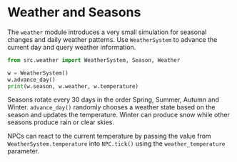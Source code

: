 # Weather and Seasons

The `weather` module introduces a very small simulation for seasonal changes and
daily weather patterns. Use `WeatherSystem` to advance the current day and query
weather information.

```python
from src.weather import WeatherSystem, Season, Weather

w = WeatherSystem()
w.advance_day()
print(w.season, w.weather, w.temperature)
```

Seasons rotate every 30 days in the order Spring, Summer, Autumn and Winter.
`advance_day()` randomly chooses a weather state based on the season and updates
the temperature. Winter can produce snow while other seasons produce rain or
clear skies.

NPCs can react to the current temperature by passing the value from
`WeatherSystem.temperature` into `NPC.tick()` using the `weather_temperature`
parameter.
